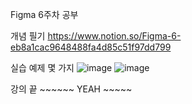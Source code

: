 Figma 6주차 공부

개념 필기
https://www.notion.so/Figma-6-eb8a1cac9648488fa4d85c51f97dd799

실습 예제 몇 가지
![image](https://user-images.githubusercontent.com/80961441/134776303-568ad1f7-c9ba-4786-8338-e9b6c7b59a5a.png)
![image](https://user-images.githubusercontent.com/80961441/134776325-cf3b3dde-d1cc-4971-9958-70dff816795e.png)

강의 끝 ~~~~~~ YEAH ~~~~~
